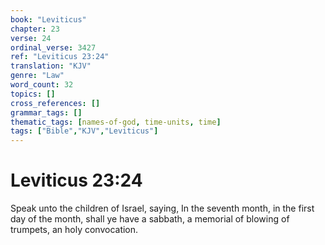 ```yaml
---
book: "Leviticus"
chapter: 23
verse: 24
ordinal_verse: 3427
ref: "Leviticus 23:24"
translation: "KJV"
genre: "Law"
word_count: 32
topics: []
cross_references: []
grammar_tags: []
thematic_tags: [names-of-god, time-units, time]
tags: ["Bible","KJV","Leviticus"]
---
```


# Leviticus 23:24

Speak unto the children of Israel, saying, In the seventh month, in the first day of the month, shall ye have a sabbath, a memorial of blowing of trumpets, an holy convocation.
